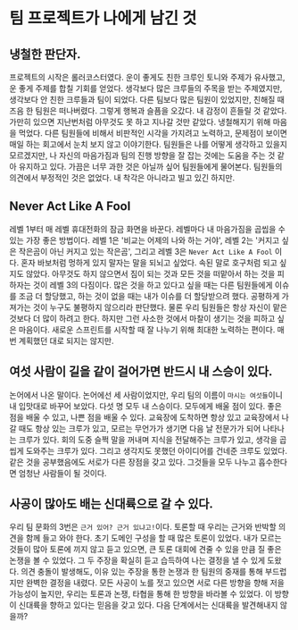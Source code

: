 # 팀 프로젝트가 나에게 남긴 것

## 냉철한 판단자.

프로젝트의 시작은 롤러코스터였다. 운이 좋게도 친한 크루인 토니와 주제가 유사했고, 운 좋게 주제를 합칠 기회를 얻었다. 생각보다 많은 크루들의 주목을 받는 주제였지만, 생각보다 안 친한 크루들과 팀이 되었다. 다른 팀보다 많은 팀원이 있었지만, 친해질 때 즈음 한 팀원은 떠나버렸다. 그렇게 행복과 슬픔을 오갔다. 내 감정이 흔들릴 것 같았다. 가만히 있으면 지난번처럼 아무것도 못 하고 지나갈 것만 같았다. 냉철해지기 위해 마음을 먹었다. 다른 팀원들에 비해서 비판적인 시각을 가지려고 노력하고, 문제점이 보이면 매일 하는 회고에서 눈치 보지 않고 이야기한다. 팀원들은 나를 어떻게 생각하고 있을지 모르겠지만, 나 자신의 마음가짐과 팀의 진행 방향을 잘 잡는 것에는 도움을 주는 것 같아 유지하고 있다. 가끔은 너무 과한 것은 아닐까 싶어 팀원들에게 물어본다. 팀원들의 의견에서 부정적인 것은 없었다. 내 착각은 아니라고 빌고 있긴 하지만.

## Never Act Like A Fool

레벨 1부터 매 레벨 휴대전화의 잠금 화면을 바꾼다. 레벨마다 내 마음가짐을 곱씹을 수 있는 가장 좋은 방법이다. 레벨 1은 '비교는 어제의 나와 하는 거야', 레벨 2는 '커지고 싶은 작은곰이 아닌 커지고 있는 작은곰', 그리고 레벨 3은 `Never Act Like A Fool` 이다. 혼자 바보처럼 멍하게 있지 말자는 말을 되뇌고 싶었다. 속된 말로 호구처럼 되고 싶지도 않았다. 아무것도 하지 않으면서 짐이 되는 것과 모든 것을 떠맡아서 하는 것을 피하자는 것이 레벨 3의 다짐이다. 많은 것을 하고 있다고 싶을 때는 다른 팀원들에게 이슈를 조금 더 할당했고, 하는 것이 없을 때는 내가 이슈를 더 할당받으려 했다. 공평하게 가져가는 것이 누구도 불평하지 않으리라 판단했다. 물론 우리 팀원들은 항상 자신이 맡은 것보다 더 많이 하려고 한다. 하지만 그런 사소한 것에서 마찰이 생기는 것을 피하고 싶은 마음이다. 새로운 스프린트를 시작할 때 잘 나누기 위해 최대한 노력하는 편이다. 매번 계획했던 대로 되지는 않지만.

## 여섯 사람이 길을 같이 걸어가면 반드시 내 스승이 있다.

논어에서 나온 말이다. 논어에선 세 사람이었지만, 우리 팀의 이름이 `마시는 여섯들`이니 내 입맛대로 바꾸어 보았다. 다섯 명 모두 내 스승이다. 모두에게 배울 점이 있다. 좋은 점을 배울 수 있고, 나쁜 점을 배울 수 있다. 교육장에 도착하면 항상 있고 교육장에서 나갈 때도 항상 있는 크루가 있고, 모르는 무언가가 생기면 다음 날 전문가가 되어 나타나는 크루가 있다. 회의 도중 슬쩍 말을 꺼내며 지식을 전달해주는 크루가 있고, 생각을 곱씹게 도와주는 크루가 있다. 그리고 생각지도 못했던 아이디어를 건네준 크루도 있었다. 같은 것을 공부했음에도 서로가 다른 장점을 갖고 있다. 그것들을 모두 나누고 흡수한다면 엄청난 사람들이 될 것이다. 

## 사공이 많아도 배는 신대륙으로 갈 수 있다.

우리 팀 문화의 3번은 `근거 있어? 근거 있냐고!`이다. 토론할 때 우리는 근거와 반박할 의견을 함께 들고 와야 한다. 초기 도메인 구성을 할 때 많은 토론이 있었다. 내가 모르는 것들이 많아 토론에 끼지 않고 듣고 있으면, 큰 토론 대회에 견줄 수 있을 만큼 질 좋은 논쟁을 볼 수 있었다. 그 두 주장을 확실히 듣고 습득하여 나는 결정을 낼 수 있게 도왔다. 의견 충돌이 발생해도, 이유 있는 주장을 통한 논쟁과 한 팀원의 중재를 통해 부드럽지만 완벽한 결정을 내렸다.
모든 사공이 노를 젓고 있으면 서로 다른 방향을 향해 저을 가능성이 높지만, 우리는 토론과 논쟁, 타협을 통해 한 방향을 바라볼 수 있었다. 이 방향이 신대륙을 향하고 있다는 믿음을 갖고 있다. 다음 단계에서는 신대륙을 발견해내지 않을까?
